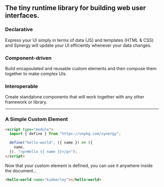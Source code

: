 ## The tiny runtime library for building web user interfaces.

### Declarative

Express your UI simply in terms of data (JS) and
templates (HTML & CSS) and Synergy will update
your UI efficiently whenever your data changes.

### Component-driven

Build encapsulated and reusable custom elements
and then compose them together to make complex
UIs.

### Interoperable

Create standalone components that will work
together with any other framework or library.

---

### A Simple Custom Element

```html
<script type="module">
  import { define } from "https://unpkg.com/synergy";

  define("hello-world", ({ name }) => ({
    name,
  }), "<p>Hello {{ name }}</p>");
</script>
```

Now that your custom element is defined, you can
use it anywhere inside the document...

```html
<hello-world name="kimberley"></hello-world>
```
